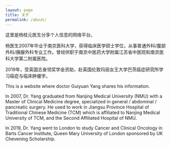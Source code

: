 ```yaml
---
layout: page
title: 关于
permalink: /about/
---
```


这里是杨桂元医生分享个人信息的网络平台。<br>

杨医生2007年毕业于南京医科大学，获得临床医学硕士学位，从事普通外科/腹部外科/胰腺外科专业工作。曾经供职于南京中医药大学附属江苏省中医院和南京医科大学第二附属医院。<br>

2019年，受英国志奋领奖学金资助，赴英国伦敦玛丽女王大学巴茨癌症研究所学习癌症与临床肿瘤学。<br>


This is a website where doctor Guiyuan Yang shares his information. <br>

In 2007, Dr. Yang graduated from Nanjing Medical University (NMU) with a Master of Clinical Medicine degree, specialized in general / abdominal / pancreatic surgery. He used to work in Jiangsu Province Hospital of Traditional Chinese Medicine (TCM) which is affiliated to Nanjing Medical University of TCM, and the Second Affiliated Hospital of NMU. <br>

In 2019, Dr. Yang went to London to study Cancer and Clinical Oncology in Barts Cancer Institute, Queen Mary University of London sponsored by UK Chevening Scholarship.<br>